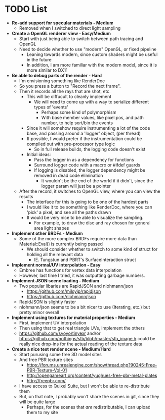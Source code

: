 TODO List
====================

- **Re-add support for specular materials - Medium**
	- Removed when I switched to direct light sampling
- **Create a OpenGL renderer view - Easy/Medium**
	- Start with just being able to switch between path tracing and OpenGL
	- Need to decide whether to use "modern" OpenGL, or fixed pipeline
		- Leaning towards modern, since custom shaders might be useful in the future
		- In addition, I am more familiar with the modern model, since it is more similar to DX11
- **Be able to debug parts of the render - Hard**
	- I'm envisioning something like RenderDoc
	- So you press a button to "Record the next frame". 
	- Then it records all the rays that are shot, etc.
		- This will be diffucult to cleanly implement
			- We will need to come up with a way to serialize different types of 'events'
				- Perhaps some kind of polymorphism
				- With base member values, like pixel pos, and path number, to help sort/bin the events
		- Since it will somehow require instrumenting a lot of the code base, and passing around a 'logger' object, (per thread)
		- If possible, I would prefer if the instrumentation could be compiled out with pre-processor type logic
			- So in full release builds, the logging code doesn't exist
		- Initial ideas:
			- Pass the logger in as a dependency for functions
			- Surround logger code with a macro or #ifdef guards
			- If logging is disabled, the logger dependency might be removed in dead code elimination
				- It wouldn't be the end of the world if it didn't, since the logger param will just be a pointer
	- After the record, it switches to OpenGL view, where you can view the results
		- The interface for this is going to be one of the hardest parts
		- I would like it to be something like RenderDoc, where you can 'pick' a pixel, and see all the paths drawn
		- It would be very nice to be able to visualize the sampling. 
			- For example, to draw the disc and ray chosen for general area light shapes
- **Implement other BRDFs - Medium**
	- Some of the more complex BRDFs require more data than Material::Eval() is currently being passed
		- We should consider whether to switch to some kind of struct for holding all the relavant data
			- IE. Tungstun and PBRT's SurfaceInteraction struct
- **Implement normal/UV interpolation - Easy**
	- Embree has functions for vertex data interpolation
	- However, last time I tried, it was outputting garbage numbers.
- **Implement JSON scene loading - Medium**
	- Two popular libaries are RapidJSON and nlohmann/json
		- https://github.com/miloyip/rapidjson
		- https://github.com/nlohmann/json
	- RapidJSON is slightly faster
	- nlohmann/json seems to be a bit nicer to use (Iterating, etc.) but pretty minor overall
- **Implement using textures for material properties - Medium**
	- First, implement UV interpolation
	- Then using that to get real triangle UVs, implement the others
	- https://github.com/syoyo/tinyexr and/or https://github.com/nothings/stb/blob/master/stb_image.h could be really nice drop-ins for the actual reading of the texture data
- **Create a nice test render scene - Medium/Hard**
	- Start purusing some free 3D model sites
	- And free PBR texture sites
		- https://forums.unrealengine.com/showthread.php?90245-Free-PBR-Texture-Vol-01
		- http://opengameart.org/content/yughues-free-pbr-metal-plates
		- http://freepbr.com/
	- I have access to Quixel Suite, but I won't be able to re-distribute them
	- But, on that note, I probably won't share the scenes in git, since they will be quite large
		- Perhaps, for the scenes that *are* redistributable, I can upload them to my site
